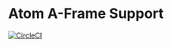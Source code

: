 # Atom A-Frame Support

[![CircleCI][circleci-img]][circleci-link]

[circleci-img]: https://circleci.com/gh/mkungla/atom-aframe.svg?style=svg
[circleci-link]: https://circleci.com/gh/mkungla/atom-aframe
